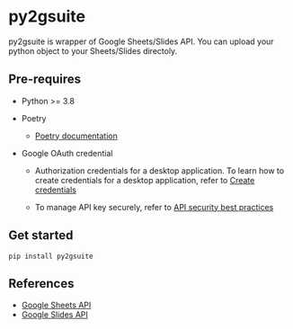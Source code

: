 # py2gsuite

py2gsuite is wrapper of Google Sheets/Slides API. You can upload your python object to your Sheets/Slides directoly.

## Pre-requires

- Python >= 3.8

- Poetry

  - [Poetry documentation](https://python-poetry.org/docs/)

- Google OAuth credential

  - Authorization credentials for a desktop application. To learn how to create credentials for a desktop application, refer to [Create credentials](https://developers.google.com/workspace/guides/create-credentials)

  - To manage API key securely, refer to [API security best practices](https://developers.google.com/maps/api-security-best-practices)

## Get started

```shell
pip install py2gsuite
```

## References

- [Google Sheets API](https://developers.google.com/sheets/api/reference/rest)
- [Google Slides API](https://developers.google.com/slides/api/reference/rest)
